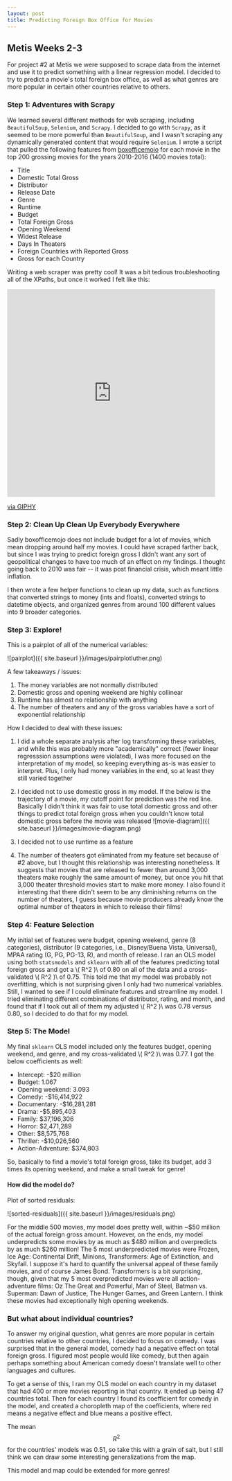 ```yaml
---
layout: post
title: Predicting Foreign Box Office for Movies
---
```


## Metis Weeks 2-3

For project #2 at Metis we were supposed to scrape data from the internet and use it to predict something with a linear regression model. I decided to try to predict a movie's total foreign box office, as well as what genres are more popular in certain other countries relative to others.

### Step 1: Adventures with Scrapy

We learned several different methods for web scraping, including `BeautifulSoup`, `Selenium`, and `Scrapy`. I decided to go with `Scrapy`, as it seemed to be more powerful than `BeautifulSoup`, and I wasn't scraping any dynamically generated content that would require `Selenium`. I wrote a script that pulled the following features from [boxofficemojo](http://www.boxofficemojo.com/yearly/) for each movie in the top 200 grossing movies for the years 2010-2016 (1400 movies total):
* Title
* Domestic Total Gross
* Distributor
* Release Date
* Genre
* Runtime
* Budget
* Total Foreign Gross
* Opening Weekend
* Widest Release
* Days In Theaters
* Foreign Countries with Reported Gross
* Gross for each Country

Writing a web scraper was pretty cool! It was a bit tedious troubleshooting all of the XPaths, but once it worked I felt like this:

<iframe src="https://giphy.com/embed/o0vwzuFwCGAFO" width="480" height="480" frameBorder="0" class="giphy-embed" allowFullScreen></iframe><p><a href="https://giphy.com/gifs/cat-hacker-webs-o0vwzuFwCGAFO">via GIPHY</a></p>

### Step 2: Clean Up Clean Up Everybody Everywhere

Sadly boxofficemojo does not include budget for a lot of movies, which mean dropping around half my movies. I could have scraped farther back, but since I was trying to predict foreign gross I didn't want any sort of geopolitical changes to have too much of an effect on my findings. I thought going back to 2010 was fair -- it was post financial crisis, which meant little inflation.

I then wrote a few helper functions to clean up my data, such as functions that converted strings to money (ints and floats), converted strings to datetime objects, and organized genres from around 100 different values into 9 broader categories.

### Step 3: Explore!

This is a pairplot of all of the numerical variables:

![pairplot]({{ site.baseurl }}/images/pairplotluther.png)

A few takeaways / issues:

1. The money variables are not normally distributed
2. Domestic gross and opening weekend are highly collinear
3. Runtime has almost no relationship with anything
4. The number of theaters and any of the gross variables have a sort of exponential relationship

How I decided to deal with these issues:

1. I did a whole separate analysis after log transforming these variables, and while this was probably more "academically" correct (fewer linear regresssion assumptions were violated), I was more focused on the interpretation of my model, so keeping everything as-is was easier to interpret. Plus, I only had money variables in the end, so at least they still varied together
2. I decided not to use domestic gross in my model. If the below is the trajectory of a movie, my cutoff point for prediction was the red line. Basically I didn't think it was fair to use total domestic gross and other things to predict total foreign gross when you couldn't know total domestic gross before the movie was released
![movie-diagram]({{ site.baseurl }}/images/movie-diagram.png)

3. I decided not to use runtime as a feature
4. The number of theaters got eliminated from my feature set because of #2 above, but I thought this relationship was interesting nonetheless. It suggests that movies that are released to fewer than around 3,000 theaters make roughly the same amount of money, but once you hit that 3,000 theater threshold movies start to make more money. I also found it interesting that there didn't seem to be any diminishing returns on the number of theaters, I guess because movie producers already know the optimal number of theaters in which to release their films!

### Step 4: Feature Selection

My initial set of features were budget, opening weekend, genre (8 categories), distributor (9 categories, i.e., Disney/Buena Vista, Universal), MPAA rating (G, PG, PG-13, R), and month of release. I ran an OLS model using both `statsmodels` and `sklearn` with all of the features predicting total foreign gross and got a \\( R^2 )\\ of 0.80 on all of the data and a cross-validated \\( R^2 )\\ of 0.75. This told me that my model was probably not overfitting, which is not surprising given I only had two numerical variables. Still, I wanted to see if I could eliminate features and streamline my model. I tried eliminating different combinations of distributor, rating, and month, and found that if I took out all of them my adjusted \\( R^2 )\\ was 0.78 versus 0.80, so I decided to do that for my model.

### Step 5: The Model

My final `sklearn` OLS model included only the features budget, opening weekend, and genre, and my cross-validated \\( R^2 )\\
was 0.77. I got the below coefficients as well:

* Intercept: -$20 million
* Budget: 1.067
* Opening weekend: 3.093
* Comedy: -$16,414,922
* Documentary:  -$16,281,281
* Drama: -$5,895,403
* Family: $37,196,306
* Horror: $2,471,289
* Other: $8,575,768
* Thriller: -$10,026,560
* Action-Adventure: $374,803

So, basically to find a movie's total foreign gross, take its budget, add 3 times its opening weekend, and make a small tweak for genre!

#### How did the model do?

Plot of sorted residuals:

![sorted-residuals]({{ site.baseurl }}/images/residuals.png)

For the middle 500 movies, my model does pretty well, within ~$50 million of the actual foreign gross amount. However, on the ends, my model underpredicts some movies by as much as $480 million and overpredicts by as much $260 million! The 5 most underpredicted movies were Frozen, Ice Age: Continental Drift, Minions, Transformers: Age of Extinction, and Skyfall. I suppose it's hard to quantify the universal appeal of these family movies, and of course James Bond. Transformers is a bit surprising, though, given that my 5 most overpredicted movies were all action-adventure films: Oz The Great and Powerful, Man of Steel, Batman vs. Superman: Dawn of Justice, The Hunger Games, and Green Lantern. I think these movies had exceptionally high opening weekends.

### But what about individual countries?

To answer my original question, what genres are more popular in certain countries relative to other countries, I decided to focus on comedy. I was surprised that in the general model, comedy had a negative effect on total foreign gross. I figured most people would like comedy, but then again perhaps something about American comedy doesn't translate well to other languages and cultures.

To get a sense of this, I ran my OLS model on each country in my dataset that had 400 or more movies reporting in that country. It ended up being 47 countries total. Then for each country I found its coefficient for comedy in the model, and created a choropleth map of the coefficients, where red means a negative effect and blue means a positive effect.



The mean $$R^2$$ for the countries' models was 0.51, so take this with a grain of salt, but I still think we can draw some interesting generalizations from the map.

This model and map could be extended for more genres! 
